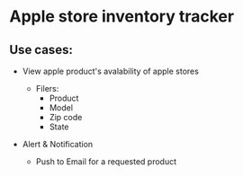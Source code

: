 # Apple store inventory tracker


## Use cases:
- View apple product's avalability of apple stores
    - Filers:
        - Product
        - Model
        - Zip code
        - State

- Alert & Notification
    - Push to Email for a requested product
